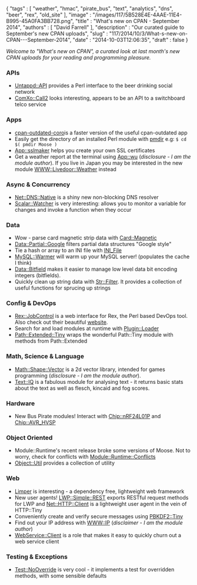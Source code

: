 {
   "tags" : [
      "weather",
      "hmac",
      "pirate_bus",
      "text",
      "analytics",
      "dns",
      "beer",
      "rex",
      "old_site"
   ],
   "image" : "/images/117/5B528E4E-4AAE-11E4-B995-45A0FA3BB728.png",
   "title" : "What's new on CPAN - September 2014",
   "authors" : [
      "David Farrell"
   ],
   "description" : "Our curated guide to September's new CPAN uploads",
   "slug" : "117/2014/10/3/What-s-new-on-CPAN---September-2014",
   "date" : "2014-10-03T12:06:35",
   "draft" : false
}

*Welcome to "What's new on CPAN", a curated look at last month's new CPAN uploads for your reading and programming pleasure.*

### APIs

-   [Untappd::API](https://metacpan.org/pod/Untappd::API) provides a Perl interface to the beer drinking social network
-   [ComXo::Call2](https://metacpan.org/pod/ComXo::Call2) looks interesting, appears to be an API to a switchboard telco service

### Apps

-   [cpan-outdated-coro](https://metacpan.org/pod/cpan-outdated-coro%20)is a faster version of the useful cpan-outdated app
-   Easily get the directory of an installed Perl module with [pmdir](https://metacpan.org/pod/pmdir) e.g:
     `$ cd $( pmdir Moose )`
-   [App::sslmaker](https://metacpan.org/pod/App::sslmaker) helps you create your own SSL certificates
-   Get a weather report at the terminal using [App::wu](https://metacpan.org/pod/App::wu) (*disclosure - I am the module author*). If you live in Japan you may be interested in the new module [WWW::Livedoor::Weather](https://metacpan.org/pod/WWW::Livedoor::Weather) instead

### Async & Concurrency

-   [Net::DNS::Native](https://metacpan.org/pod/Net::DNS::Native) is a shiny new non-blocking DNS resolver
-   [Scalar::Watcher](https://metacpan.org/pod/Scalar::Watcher) is very interesting: allows you to monitor a variable for changes and invoke a function when they occur

### Data

-   Wow - parse card magnetic strip data with [Card::Magnetic](https://metacpan.org/pod/Card::Magnetic)
-   [Data::Partial::Google](https://metacpan.org/pod/Data::Partial::Google) filters partial data structures "Google style"
-   Tie a hash or array to an INI file with [INI\_File](https://metacpan.org/pod/INI_File)
-   [MySQL::Warmer](https://metacpan.org/pod/MySQL::Warmer) will warm up your MySQL server! (populates the cache I think)
-   [Data::Bitfield](https://metacpan.org/pod/Data::Bitfield) makes it easier to manage low level data bit encoding integers (bitfields).
-   Quickly clean up string data with [Str::Filter](https://metacpan.org/pod/Str::Filter). It provides a collection of useful functions for sprucing up strings

### Config & DevOps

-   [Rex::JobControl](https://metacpan.org/pod/Rex::JobControl) is a web interface for Rex, the Perl based DevOps tool. Also check out their beautiful [website](http://rexify.org/).
-   Search for and load modules at runtime with [Plugin::Loader](https://metacpan.org/pod/Plugin::Loader)
-   [Path::Extended::Tiny](https://metacpan.org/pod/Path::Extended::Tiny) wraps the wonderful Path::Tiny module with methods from Path::Extended

### Math, Science & Language

-   [Math::Shape::Vector](https://metacpan.org/pod/Math::Shape::Vector) is a 2d vector library, intended for games programming (*disclosure - I am the module author*).
-   [Text::IQ](https://metacpan.org/pod/Text::IQ) is a fabulous module for analysing text - it returns basic stats about the text as well as flesch, kincaid and fog scores.

### Hardware

-   New Bus Pirate modules! Interact with [Chip::nRF24L01P](https://metacpan.org/pod/Device::BusPirate::Chip::nRF24L01P) and [Chip::AVR\_HVSP](https://metacpan.org/pod/Device::BusPirate::Chip::AVR_HVSP)

### Object Oriented

-   Module::Runtime's recent release broke some versions of Moose. Not to worry, check for conflicts with [Module::Runtime::Conflicts](https://metacpan.org/pod/Module::Runtime::Conflicts)
-   [Object::Util](https://metacpan.org/pod/Object::Util) provides a collection of utility

### Web

-   [Limper](https://metacpan.org/pod/Limper) is interesting - a dependency free, lightweight web framework
-   New user agents! [LWP::Simple::REST](https://metacpan.org/pod/LWP::Simple::REST) exports RESTful request methods for LWP and [Net::HTTP::Client](https://metacpan.org/pod/Net::HTTP::Client) is a lightweight user agent in the vein of HTTP::Tiny
-   Conveniently create and verify secure messages using [PBKDF2::Tiny](https://metacpan.org/pod/PBKDF2::Tiny)
-   Find out your IP address with [WWW::IP](https://metacpan.org/pod/WWW::IP) (*disclaimer - I am the module author*)
-   [WebService::Client](https://metacpan.org/pod/WebService::Client%20) is a role that makes it easy to quickly churn out a web service client

### Testing & Exceptions

-   [Test::NoOverride](https://metacpan.org/pod/Test::NoOverride) is very cool - it implements a test for overridden methods, with some sensible defaults


